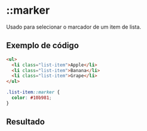# ::marker

Usado para selecionar o marcador de um item de lista.

## Exemplo de código

```html
<ul>
  <li class="list-item">Apple</li>
  <li class="list-item">Banana</li>
  <li class="list-item">Grape</li>
</ul>
```

```css
.list-item::marker {
  color: #10b981;
}
```

## Resultado

<script setup>
import List from '../../components/List.vue'
</script>

<List :items="['Apple', 'Banana', 'Grape']" />
